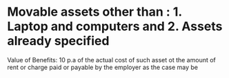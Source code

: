 # Movable assets other than : 1. Laptop and computers and 2. Assets already specified

Value of Benefits: 10 p.a of the actual cost of such asset ot the amount of rent or charge paid or payable by the employer as the case may be